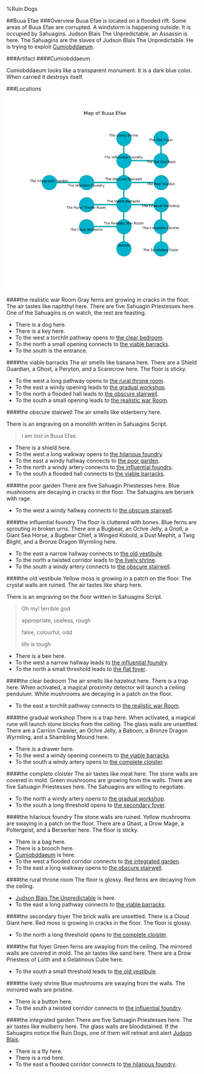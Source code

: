 %Ruin Dogs

##Buua Efae
###Overview
Buua Efae is located on a flooded rift. Some areas of Buua Efae are corrupted. A windstorm is happening outside. It is occupied by Sahuagins. <a name="Judson-Blais-The-Unpredictable"></a>Judson Blais The Unpredictable, an Assassin is here. The Sahuagins are the slaves of Judson Blais The Unpredictable. He  is trying to exploit [Cumiobddaeum](#Cumiobddaeum). 



###Artifact
####<a name="Cumiobddaeum"></a>Cumiobddaeum


Cumiobddaeum looks like a transparent monument. It is a dark blue color. When carried it destroys itself. 





###Locations


![](../v2/images/Buua-Efae.png)

####<a name="the-realistic-war-Room"></a>the realistic war Room
Gray ferns are growing in cracks in the floor. The air tastes like naphthyl here. There are five Sahuagin Priestesses here. One of the Sahuagins is on watch, the rest are feasting. 



* There is a dog here.
* There is a key here.
* To the west a torchlit pathway opens to [the clear bedroom](#the-clear-bedroom).
* To the north a small opening connects to [the viable barracks](#the-viable-barracks).
* To the south is the entrance.


####<a name="the-viable-barracks"></a>the viable barracks
The air smells like banana here. There are a Shield Guardian, a Ghost, a Peryton, and a Scarecrow here. The floor is sticky. 



* To the west a long pathway opens to [the rural throne room](#the-rural-throne-room).
* To the east a windy opening leads to [the gradual workshop](#the-gradual-workshop).
* To the north a flooded hall leads to [the obscure stairwell](#the-obscure-stairwell).
* To the south a small opening leads to [the realistic war Room](#the-realistic-war-Room).


####<a name="the-obscure-stairwell"></a>the obscure stairwell
The air smells like elderberry here. 

There is an engraving on a monolith written in Sahuagins Script. 

> I am lost in Buua Efae.
>


* There is a shield here.
* To the west a long walkway opens to [the hilarious foundry](#the-hilarious-foundry).
* To the east a windy hallway connects to [the poor garden](#the-poor-garden).
* To the north a windy artery connects to [the influential foundry](#the-influential-foundry).
* To the south a flooded hall connects to [the viable barracks](#the-viable-barracks).


####<a name="the-poor-garden"></a>the poor garden
There are five Sahuagin Priestesses here. Blue mushrooms are decaying in cracks in the floor. The Sahuagins are berserk with rage. 



* To the west a windy hallway connects to [the obscure stairwell](#the-obscure-stairwell).


####<a name="the-influential-foundry"></a>the influential foundry
The floor is cluttered with bones. Blue ferns are sprouting in broken urns. There are a Bugbear, an Ochre Jelly, a Gnoll, a Giant Sea Horse, a Bugbear Chief, a Winged Kobold, a Dust Mephit, a Twig Blight, and a Bronze Dragon Wyrmling here. 



* To the east a narrow hallway connects to [the old vestibule](#the-old-vestibule).
* To the north a twisted corridor leads to [the lively shrine](#the-lively-shrine).
* To the south a windy artery connects to [the obscure stairwell](#the-obscure-stairwell).


####<a name="the-old-vestibule"></a>the old vestibule
Yellow moss is growing in a patch on the floor. The crystal walls are ruined. The air tastes like sharp here. 

There is an engraving on the floor written in Sahuagins Script. 

> Oh my! terrible god
>
> appropriate, useless, rough
>
> false, colourful, odd
>
> life is tough
>


* There is a bee here.
* To the west a narrow hallway leads to [the influential foundry](#the-influential-foundry).
* To the north a small threshold leads to [the flat foyer](#the-flat-foyer).


####<a name="the-clear-bedroom"></a>the clear bedroom
The air smells like hazelnut here. There is a trap here. When activated, a magical proximity detector will launch a ceiling pendulum. White mushrooms are decaying in a patch on the floor. 



* To the east a torchlit pathway connects to [the realistic war Room](#the-realistic-war-Room).


####<a name="the-gradual-workshop"></a>the gradual workshop
There is a trap here. When activated, a magical rune will launch stone blocks from the ceiling. The glass walls are unsettled. There are a Carrion Crawler, an Ochre Jelly, a Baboon, a Bronze Dragon Wyrmling, and a Shambling Mound here. 



* There is a drawer here.
* To the west a windy opening connects to [the viable barracks](#the-viable-barracks).
* To the south a windy artery opens to [the complete cloister](#the-complete-cloister).


####<a name="the-complete-cloister"></a>the complete cloister
The air tastes like meat here. The stone walls are covered in mold. Green mushrooms are growing from the walls. There are five Sahuagin Priestesses here. The Sahuagins are willing to negotiate. 



* To the north a windy artery opens to [the gradual workshop](#the-gradual-workshop).
* To the south a long threshold opens to [the secondary foyer](#the-secondary-foyer).


####<a name="the-hilarious-foundry"></a>the hilarious foundry
The stone walls are ruined. Yellow mushrooms are swaying in a patch on the floor. There are a Ghast, a Drow Mage, a Poltergeist, and a Berserker here. The floor is sticky. 



* There is a bag here.
* There is a brooch here.
* [Cumiobddaeum](#Cumiobddaeum) is here.
* To the west a flooded corridor connects to [the integrated garden](#the-integrated-garden).
* To the east a long walkway opens to [the obscure stairwell](#the-obscure-stairwell).


####<a name="the-rural-throne-room"></a>the rural throne room
The floor is glossy. Red ferns are decaying from the ceiling. 



* [Judson Blais The Unpredictable](#Judson-Blais-The-Unpredictable) is here.
* To the east a long pathway connects to [the viable barracks](#the-viable-barracks).


####<a name="the-secondary-foyer"></a>the secondary foyer
The brick walls are unsettled. There is a Cloud Giant here. Red moss is growing in cracks in the floor. The floor is glossy. 



* To the north a long threshold opens to [the complete cloister](#the-complete-cloister).


####<a name="the-flat-foyer"></a>the flat foyer
Green ferns are swaying from the ceiling. The mirrored walls are covered in mold. The air tastes like sand here. There are a Drow Priestess of Lolth and a Gelatinous Cube here. 



* To the south a small threshold leads to [the old vestibule](#the-old-vestibule).


####<a name="the-lively-shrine"></a>the lively shrine
Blue mushrooms are swaying from the walls. The mirrored walls are pristine. 



* There is a button here.
* To the south a twisted corridor connects to [the influential foundry](#the-influential-foundry).


####<a name="the-integrated-garden"></a>the integrated garden
There are five Sahuagin Priestesses here. The air tastes like mulberry here. The glass walls are bloodstained. If the Sahuagins notice the Ruin Dogs, one of them will retreat and alert [Judson Blais](#Judson-Blais). 



* There is a fly here.
* There is a rod here.
* To the east a flooded corridor connects to [the hilarious foundry](#the-hilarious-foundry).


